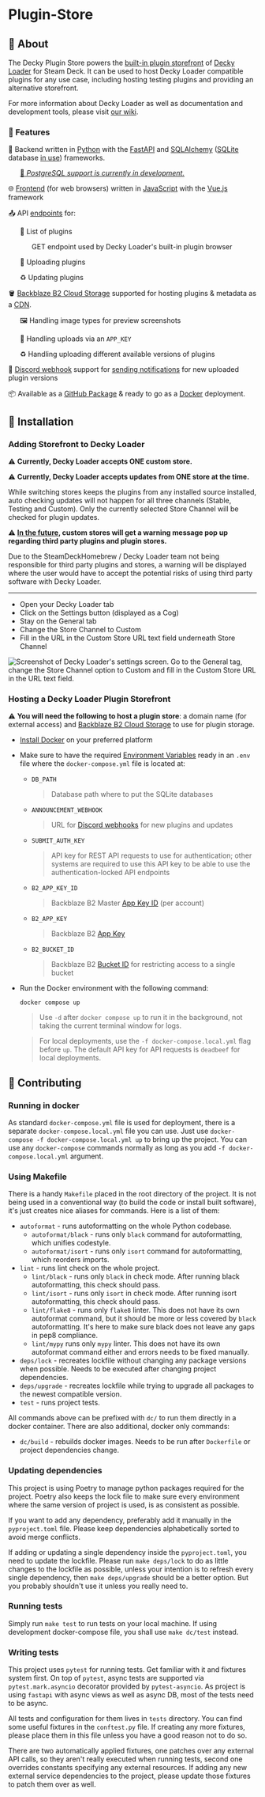 # Plugin-Store

## 📖 About
The Decky Plugin Store powers the [built-in plugin storefront](https://plugins.deckbrew.xyz/) of [Decky Loader](https://github.com/SteamDeckHomebrew/decky-loader) for Steam Deck. It can be used to host Decky Loader compatible plugins for any use case, including hosting testing plugins and providing an alternative storefront.

For more information about Decky Loader as well as documentation and development tools, please visit [our wiki](https://deckbrew.xyz/).

### 🎨 Features

🐍 Backend written in [Python](https://www.python.org/) with the [FastAPI](https://fastapi.tiangolo.com/) and [SQLAlchemy](https://www.sqlalchemy.org/) ([SQLite](https://www.sqlite.org/index.html) database [in use](https://github.com/SteamDeckHomebrew/decky-plugin-store/blob/main/plugin_store/database/database.py)) frameworks.

[<ul> 🏤 <i>PostgreSQL support is currently in development.</i> </ul>](https://github.com/SteamDeckHomebrew/decky-plugin-store/pull/54)

🌐 [Frontend](https://github.com/SteamDeckHomebrew/decky-plugin-store/blob/main/plugin_store/templates/plugin_browser.html) (for web browsers) written in [JavaScript](https://developer.mozilla.org/en-US/docs/Web/javascript) with the [Vue.js](https://vuejs.org/) framework

📤 API [endpoints](https://github.com/SteamDeckHomebrew/decky-plugin-store/blob/main/plugin_store/api/__init__.py) for:
  <ul>

  📃 List of plugins 
  <ul>GET endpoint used by Decky Loader's built-in plugin browser</ul>

  📩 Uploading plugins
  
  ♻️ Updating plugins
  </ul>

🪣 [Backblaze B2 Cloud Storage](https://www.backblaze.com/cloud-storage) supported for hosting plugins & metadata as a [CDN](https://github.com/SteamDeckHomebrew/decky-plugin-store/blob/main/plugin_store/cdn.py).

<ul>

🖼️ Handling image types for preview screenshots

🔑 Handling uploads via an `APP_KEY` 

♻️ Handling uploading different available versions of plugins
</ul>

💬 [Discord webhook](https://discord.com/developers/docs/resources/webhook) support for [sending notifications](https://github.com/SteamDeckHomebrew/decky-plugin-store/blob/main/plugin_store/discord.py) for new uploaded plugin versions

📦 Available as a [GitHub Package](https://github.com/SteamDeckHomebrew/decky-plugin-store/pkgs/container/decky-plugin-store) & ready to go as a [Docker](https://www.docker.com/) deployment.

## 💾 Installation

### Adding Storefront to Decky Loader

⚠️ **Currently, Decky Loader accepts ONE custom store.**

⚠️ **Currently, Decky Loader accepts updates from ONE store at the time.** 

While switching stores keeps the plugins from any installed source installed, auto checking updates will not happen for all three channels (Stable, Testing and Custom). Only the currently selected Store Channel will be checked for plugin updates.

⚠️ **[In the future](https://github.com/SteamDeckHomebrew/decky-loader/pull/600), custom stores will get a warning message pop up regarding third party plugins and plugin stores.**

Due to the SteamDeckHomebrew / Decky Loader team not being responsible for third party plugins and stores, a warning will be displayed where the user would have to accept the potential risks of using third party software with Decky Loader.

---

- Open your Decky Loader tab
- Click on the Settings button (displayed as a Cog)
- Stay on the General tab
- Change the Store Channel to Custom
- Fill in the URL in the Custom Store URL text field underneath Store Channel

![Screenshot of Decky Loader's settings screen. Go to the General tag, change the Store Channel option to Custom and fill in the Custom Store URL in the URL text field.](images/CustomStoreConfig.png)

### Hosting a Decky Loader Plugin Storefront

⚠️ **You will need the following to host a plugin store**: a domain name (for external access) and [Backblaze B2 Cloud Storage](https://www.backblaze.com/cloud-storage) to use for plugin storage.   
  
- [Install Docker](https://docs.docker.com/get-docker/) on your preferred platform

- Make sure to have the required [Environment Variables](https://docs.docker.com/engine/reference/run/#environment-variables) ready in an `.env` file where the `docker-compose.yml` file is located at:

  - `DB_PATH`
    > Database path where to put the SQLite databases
  - `ANNOUNCEMENT_WEBHOOK`
    > URL for [Discord webhooks](https://support.discord.com/hc/en-us/articles/228383668-Intro-to-Webhooks) for new plugins and updates
  - `SUBMIT_AUTH_KEY`
    > API key for REST API requests to use for authentication; other systems are required to use this API key to be able to use the authentication-locked API endpoints
  - `B2_APP_KEY_ID`
    >  Backblaze B2 Master [App Key ID](https://www.backblaze.com/docs/cloud-storage-application-keys) (per account) 
  - `B2_APP_KEY`
    > Backblaze B2 [App Key](https://www.backblaze.com/docs/cloud-storage-application-keys) 
  - `B2_BUCKET_ID`
    > Backblaze B2 [Bucket ID](https://www.backblaze.com/docs/cloud-storage-application-keys) for restricting access to a single bucket
    
- Run the Docker environment with the following command:
  
  `docker compose up`

  > Use `-d` after `docker compose up` to run it in the background, not taking the current terminal window for logs.
  
  > For local deployments, use the `-f docker-compose.local.yml` flag before `up`. The default API key for API requests is `deadbeef` for local deployments.

## 🤝 Contributing

### Running in docker

As standard `docker-compose.yml` file is used for deployment, there is a separate `docker-compose.local.yml` file you 
can use. Just use `docker-compose -f docker-compose.local.yml up` to bring up the project. You can use any 
`docker-compose` commands normally as long as you add `-f docker-compose.local.yml` argument.

### Using Makefile

There is a handy `Makefile` placed in the root directory of the project. It is not being used in a conventional way
(to build the code or install built software), it's just creates nice aliases for commands. Here is a list of them:

- `autoformat` - runs autoformatting on the whole Python codebase.
  - `autoformat/black` - runs only `black` command for autoformatting, which unifies codestyle.
  - `autoformat/isort` - runs only `isort` command for autoformatting, which reorders imports.
- `lint` - runs lint check on the whole project.
  - `lint/black` - runs only `black` in check mode. After running black autoformatting, this check should pass.
  - `lint/isort` - runs only `isort` in check mode. After running isort autoformatting, this check should pass.
  - `lint/flake8` - runs only `flake8` linter. This does not have its own autoformat command, but it should be more
    or less covered by `black` autoformatting. It's here to make sure black does not leave any gaps in pep8 compliance.
  - `lint/mypy` runs only `mypy` linter. This does not have its own autoformat command either and errors needs to be 
    fixed manually. 
- `deps/lock` - recreates lockfile without changing any package versions when possible. Needs to be executed after 
  changing project dependencies.
- `deps/upgrade` - recreates lockfile while trying to upgrade all packages to the newest compatible version.
- `test` - runs project tests.

All commands above can be prefixed with `dc/` to run them directly in a docker container. There are also additional,
docker only commands:
- `dc/build` - rebuilds docker images. Needs to be run after `Dockerfile` or project dependencies change. 

### Updating dependencies

This project is using Poetry to manage python packages required for the project. Poetry also keeps the lock file to make
sure every environment where the same version of project is used, is as consistent as possible.

If you want to add any dependency, preferably add it manually in the `pyproject.toml` file. Please keep dependencies
alphabetically sorted to avoid merge conflicts.

If adding or updating a single dependency inside the `pyproject.toml`, you need to update the lockfile. Please run
`make deps/lock` to do as little changes to the lockfile as possible, unless your intention is to refresh every single
dependency, then `make deps/upgrade` should be a better option. But you probably shouldn't use it unless you really
need to.

### Running tests

Simply run `make test` to run tests on your local machine. If using development docker-compose file, you shall use
`make dc/test` instead. 

### Writing tests

This project uses `pytest` for running tests. Get familiar with it and fixtures system first. On top of `pytest`, async
tests are supported via `pytest.mark.asyncio` decorator provided by `pytest-asyncio`. As project is using `fastapi` with
async views as well as async DB, most of the tests need to be async.

All tests and configuration for them lives in `tests` directory. You can find some useful fixtures in the `conftest.py`
file. If creating any more fixtures, please place them in this file unless you have a good reason not to do so.

There are two automatically applied fixtures, one patches over any external API calls, so they aren't really executed
when running tests, second one overrides constants specifying any external resources. If adding any new external service
dependencies to the project, please update those fixtures to patch them over as well.
